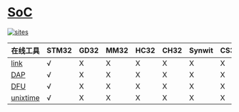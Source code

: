 # [SoC](https://github.com/SoCXin)

[![sites](http://182.61.61.133/link/resources/head.png)](http://www.SoC.xin)

| 在线工具 | STM32 | GD32 | MM32 | HC32 | CH32 | Synwit | CS32 |
| ----------- | ----- | ---- | ---- | ---- | ---- | ---- | ---- |
| [link](http://www.SoC.xin/link) | √     |  X   |  X   |  X   |  X   |  X   |  X   |
| [DAP](http://www.SoC.xin/dap)  | √     |  X   |  X   |  X   |  X   |  X   |  X   |
| [DFU](http://www.SoC.xin/dfu/stm32)  | √     |  X   |  X   |  X   |  X   |  X   |  X   |
| [unixtime](http://www.SoC.xin/timestamp) | √     |  X   |  X   |  X   |  X   |  X   |  X   |
